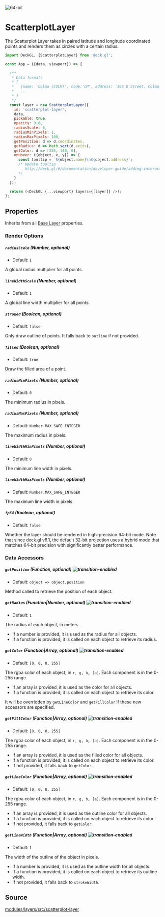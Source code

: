 <!-- INJECT:"ScatterplotLayerDemo" -->

<p class="badges">
  <img src="https://img.shields.io/badge/64--bit-support-blue.svg?style=flat-square" alt="64-bit" />
</p>

# ScatterplotLayer

The Scatterplot Layer takes in paired latitude and longitude coordinated
points and renders them as circles with a certain radius.

```js
import DeckGL, {ScatterplotLayer} from 'deck.gl';

const App = ({data, viewport}) => {

  /**
   * Data format:
   * [
   *   {name: 'Colma (COLM)', code:'CM', address: '365 D Street, Colma CA 94014', exits: 4214, coordinates: [-122.466233, 37.684638]},
   *   ...
   * ]
   */
  const layer = new ScatterplotLayer({
    id: 'scatterplot-layer',
    data,
    pickable: true,
    opacity: 0.8,
    radiusScale: 6,
    radiusMinPixels: 1,
    radiusMaxPixels: 100,
    getPosition: d => d.coordinates,
    getRadius: d => Math.sqrt(d.exits),
    getColor: d => [255, 140, 0],
    onHover: ({object, x, y}) => {
      const tooltip = `${object.name}\n${object.address}`;
      /* Update tooltip
         http://deck.gl/#/documentation/developer-guide/adding-interactivity?section=example-display-a-tooltip-for-hovered-object
      */
    }
  });

  return (<DeckGL {...viewport} layers={[layer]} />);
};
```

## Properties

Inherits from all [Base Layer](/docs/api-reference/layer.md) properties.

### Render Options

##### `radiusScale` (Number, optional)

* Default: `1`

A global radius multiplier for all points.

##### `lineWidthScale` (Number, optional)

* Default: `1`

A global line width multiplier for all points.

##### `stroked` (Boolean, optional)

* Default: `false`

Only draw outline of points. It falls back to `outline` if not provided.

##### `filled` (Boolean, optional)

* Default: `true`

Draw the filled area of a point.

##### `radiusMinPixels` (Number, optional)

* Default: `0`

The minimum radius in pixels.

##### `radiusMaxPixels` (Number, optional)

* Default: `Number.MAX_SAFE_INTEGER`

The maximum radius in pixels.

##### `lineWidthMinPixels` (Number, optional)

* Default: `0`

The minimum line width in pixels.

##### `lineWidthMaxPixels` (Number, optional)

* Default: `Number.MAX_SAFE_INTEGER`

The maximum line width in pixels.


##### `fp64` (Boolean, optional)

* Default: `false`

Whether the layer should be rendered in high-precision 64-bit mode. Note that since deck.gl v6.1, the default 32-bit projection uses a hybrid mode that matches 64-bit precision with significantly better performance.

### Data Accessors

##### `getPosition` (Function, optional) ![transition-enabled](https://img.shields.io/badge/transition-enabled-green.svg?style=flat-square")

* Default: `object => object.position`

Method called to retrieve the position of each object.

##### `getRadius` (Function|Number, optional) ![transition-enabled](https://img.shields.io/badge/transition-enabled-green.svg?style=flat-square")

* Default: `1`

The radius of each object, in meters.

* If a number is provided, it is used as the radius for all objects.
* If a function is provided, it is called on each object to retrieve its radius.

##### `getColor` (Function|Array, optional) ![transition-enabled](https://img.shields.io/badge/transition-enabled-green.svg?style=flat-square")

* Default: `[0, 0, 0, 255]`

The rgba color of each object, in `r, g, b, [a]`. Each component is in the 0-255 range.

* If an array is provided, it is used as the color for all objects.
* If a function is provided, it is called on each object to retrieve its color.

It will be overridden by `getLineColor` and `getFillColor` if these new accessors are specified.

##### `getFillColor` (Function|Array, optional) ![transition-enabled](https://img.shields.io/badge/transition-enabled-green.svg?style=flat-square")

* Default: `[0, 0, 0, 255]`

The rgba color of each object, in `r, g, b, [a]`. Each component is in the 0-255 range.

* If an array is provided, it is used as the filled color for all objects.
* If a function is provided, it is called on each object to retrieve its color.
* If not provided, it falls back to `getColor`.

##### `getLineColor` (Function|Array, optional) ![transition-enabled](https://img.shields.io/badge/transition-enabled-green.svg?style=flat-square")

* Default: `[0, 0, 0, 255]`

The rgba color of each object, in `r, g, b, [a]`. Each component is in the 0-255 range.

* If an array is provided, it is used as the outline color for all objects.
* If a function is provided, it is called on each object to retrieve its color.
* If not provided, it falls back to `getColor`.

##### `getLineWidth` (Function|Array, optional) ![transition-enabled](https://img.shields.io/badge/transition-enabled-green.svg?style=flat-square")

* Default: `1`

The width of the outline of the object in pixels.

* If a number is provided, it is used as the outline width for all objects.
* If a function is provided, it is called on each object to retrieve its outline width.
* If not provided, it falls back to `strokeWidth`.

## Source

[modules/layers/src/scatterplot-layer](https://github.com/uber/deck.gl/tree/6.4-release/modules/layers/src/scatterplot-layer)

